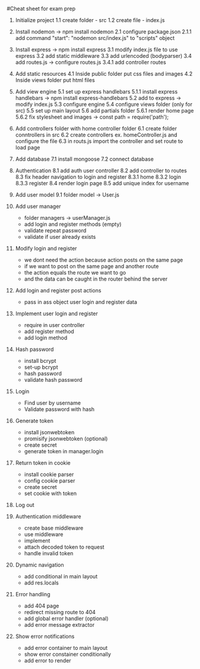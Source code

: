 #Cheat sheet for exam prep
1. Initialize project
    1.1 create folder - src
    1.2 create file - index.js

2. Install nodemon -> npm install nodemon
    2.1 configure package.json
        2.1.1 add command "start": "nodemon src/index.js" to "scripts" object

3. Install express -> npm install express
    3.1 modify index.js file to use express
    3.2 add static middleware
    3.3 add urlencoded (bodyparser)
    3.4 add routes.js -> configure routes.js
        3.4.1 add controller routes
    
4. Add static resources
    4.1 Inside public folder put css files and images
    4.2 Inside views folder put html files

5. Add view engine
    5.1 set up express handlebars
        5.1.1 install express handlebars -> npm install express-handlebars
    5.2 add to express -> modify index.js
    5.3 configure engine
    5.4 configure views folder (only for src)
    5.5 set up main layout
    5.6 add partials folder
        5.6.1 render home page
        5.6.2 fix stylesheet and images -> const path = require('path');
    
6. Add controllers folder with home controller folder
    6.1 create folder conntrollers in src 
    6.2 create controllers ex. homeController.js and configure the file
    6.3 in routs.js import the controller and set route to load page

7. Add database
    7.1 install mongoose
    7.2 connect database

8. Authentication
    8.1 add auth user controller
    8.2 add controller to routes
    8.3 fix header navigation to login and register
        8.3.1 home
        8.3.2 login
        8.3.3 register
    8.4 render login page
    8.5 add unique index for username

9. Add user model
    9.1 folder model -> User.js

10. Add user manager
    * folder managers -> userManager.js
    * add login and register methods (empty)
    * validate repeat password
    * validate if user already exists

11. Modify login and register
    * we dont need the action because action posts on the same page 
    * if we want to post on the same page and another route
    * the action equals the route we want to go 
    * and the data can be caught in the router behind the server

12. Add login and register post actions
    * pass in ass object user login and register data

13. Implement user login and register
    * require in user controller
    * add register method
    * add login method

14. Hash password
    * install bcrypt
    * set-up bcrypt
    * hash password
    * validate hash password

15. Login
    * Find user by username
    * Validate password with hash

16. Generate token
    * install jsonwebtoken
    * promisify jsonwebtoken (optional)
    * create secret
    * generate token in manager.login

17. Return token in cookie
    * install cookie parser
    * config cookie parser
    * create secret
    * set cookie with token

18. Log out

19. Authentication middleware
    * create base middleware
    * use middleware
    * implement
    * attach decoded token to request
    * handle invalid token

20. Dynamic navigation
    * add conditional in main layout
    * add res.locals

21. Error handling
    * add 404 page
    * redirect missing route to 404
    * add global error handler (optional)
    * add error message extractor

22. Show error notifications
    * add error container to main layout
    * show error constainer conditionally
    * add error to render
